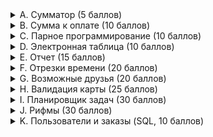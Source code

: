 <details>
  <summary>A. Сумматор (5 баллов)</summary>

<h2><p>A. Сумматор (5 баллов)</p></h2>

- ограничение по времени на тест: *3 секунды*
- ограничение по памяти на тест: *256 мегабайт*
- ввод: *стандартный ввод*
- вывод: *стандартный вывод*

Эта задача познакомит вас с тестирующей системой Codeforces.
Правильные решения задач должны проходить все заранее заготовленные тесты жюри и укладываться в ограничения по времени/памяти на каждом тесте.
Ниже перечислены технические требования к решениям:

- решение располагается в одном файле исходного кода;
- решение читает входные данные со стандартного ввода (экрана);
- решение пишет выходные данные на стандартный вывод (экран);
- решение не взаимодействует как-либо с другими ресурсами компьтера (сеть, жесткий диск, процессы и прочее);
- решение использует только стандартную библиотеку языка;
- решение располагается в пакете по-умолчанию (или его аналоге для вашего языка), имеют стандартную точку входа для консольных программ;

гарантируется, что во всех тестах выполняются все ограничения, что содержатся в условии задачи — как-либо проверять входные данные на корректность не надо, все тесты строго соответствуют описанному в задаче формату;
выводи ответ в точности в том формате, как написано в условии задачи (не надо выводить «поясняющих» комментариев типа введите число или ответ равен);
решения можно отправлять сколько угодно раз (пожалуйста, только без абьюза системы).
Для вашего удобства тесты, на которых будут тестироваться ваши решения, являются открытыми. В каждой задаче можно скачать архив тестов (смотрите сайдбар справа, раздел «Материалы соревнования»).

## Перейдём к задаче.

Напишите программу, которая выводит сумму двух целых чисел.

Так как это ознакомительная задача, то вы можете посмотреть и отправить авторские примеры решений (смотрите ссылку в сайдбаре в разделе «Материалы соревнования»). Конечно, в других задачах примеры решений не предоставляются.

### Входные данные
В первой строке входных данных содержится целое число **t** (1 ≤ t ≤ 10^4) — количество наборов входных данных в тесте.

Далее следуют описания **t** наборов входных данных, один набор в строке.

В первой (и единственной) строке набора записаны два целых числа **a** и **b** (−1000 ≤ a, b ≤ 1000).

### Выходные данные
Для каждого набора входных данных выведите сумму двух заданных чисел, то есть  **a + b**.
</details>

<details>
<summary>B. Сумма к оплате (10 баллов)</summary>
  
<h2><p>B. Сумма к оплате (10 баллов)</p></h2>

- ограничение по времени на тест: *1 секунда*
- ограничение по памяти на тест: *256 мегабайт*
- ввод: *стандартный ввод*
- вывод:  *стандартный вывод*
***
В магазине акция: «купи три одинаковых товара и заплати только за два». Конечно, каждый купленный товар может участвовать лишь в одной акции. Акцию можно использовать многократно.

Например, если будут куплены 7 товаров одного вида по цене 2 за штуку и 5 товаров другого вида по цене 3 за штуку, то вместо 7 * 2 + 5 * 3 надо будет оплатить 5 * 2 + 4 * 3 = 22.

Считая, что одинаковые цены имеют только одинаковые товары, найдите сумму к оплате.

Неполные решения этой задачи (например, недостаточно эффективные) могут быть оценены частичным баллом.

### Входные данные

В первой строке записано целое число **t** (1 ≤ t ≤ 10**4) — количество наборов входных данных.

Далее записаны наборы входных данных. Каждый начинается строкой, которая содержит **n** (1 ≤ n ≤ 2 * 10^5) — количество купленных товаров. Следующая строка содержит их цены *p1,p2,…,pn* (1 ≤ pi ≤ 10^4). Если цены двух товаров одинаковые, то надо считать, что это один и тот товар.

Гарантируется, что сумма значений **n** по всем тестам не превосходит 2 * 10^5.

### Выходные данные

Выведите **t** целых чисел — суммы к оплате для каждого из наборов входных данных.
</details>


<details>
<summary>C. Парное программирование (10 баллов)</summary>

<h2><p>C. Парное программирование (10 баллов)</p></h2>
  
- ограничение по времени на тест: *1 секунда*
- ограничение по памяти на тест: *512 мегабайт*
- ввод: *стандартный ввод*
- вывод: *стандартный вывод*
***
В компании работает **n** разработчиков, где **n** — четное число. Сумасшедший менеджер решил разбить всех разработчиков на команды по два человека.

Для этого он составил список всех разработчиков и назначил каждому из них номер по списку (от 1 до **n**)
и значение **ai** — уровень мастерства **i**-го в списке разработчика.

Очередную команду он составляет следующим образом:

первый разработчик в команде тот, кто идет первым в списке;
ему в пару подбирается такой, что разница их уровней минимальна (то есть минимально значение *|ai−aj|*, где **|x|** — это модуль числа **x/*);
если таких кандидатов несколько, то выбирается из них тот, кто находится раньше в списке;
эти два разработчика образуют команду и удаляются из списка.
Например, если массив a равен *[2,1,3,1,1,4]*, то формирование команд будет происходить следующим образом:

назначим разработчикам номера *[1,2,3,4,5,6]* в соответствии с их положением в списке, первый среди них имеет номер **1**,
его уровень мастерства *a1=2*, подходящими (с минимальной абсолютной разностью) являются разработчики с номерами *2,3,4,5*,
первый среди них **2**, таким образом первая команда — это разработчики с номерами **1** и **2/*;
оставшиеся разработчики теперь имеют номера *[3,4,5,6]*, первый среди них **3**, его уровень *a3=3*,
разработчик с минимальной абсолютной разностью только один (номер **6**), таким образом команда — разработчики с номерами **3** и **6**;
оставшиеся разработчики имеют номера *[4,5]*, первый среди них **4**, его уровень *a4=1*,
остался только разработчик с номером **5**, таким образом третья команда — разработчики с номерами **4** и **5**.
Ваша задача — помочь сумасшедшему менеджеру промоделировать процесс разбиения на команды. Обратите внимание,
что команды должны быть выведены в порядке, описанном выше в условии.

### Входные данные
Первая строка содержит одно целое число **t** (1 ≤ t ≤ 50) — количество наборов входных данных.

Первая строка каждого набора содержит одно целое число **n** (2 ≤ n ≤ 50; **n** четное) — количество разработчиков.

Вторая строка содержит *n* целых чисел *a1,a2,…,an* (1 ≤ ai ≤ 100), где **ai** — уровень мастерства *i*-го разработчика.

### Выходные данные
Для каждого набора входных данных выведите n2 строк, **i**-я строка должна содержать пару чисел — номер
первого и второго разработчика в **i**-й команде в порядке, описанном в условии.

Выводите пустую строку между выводами для наборов входных данных.
</details>

<details>
<summary>D. Электронная таблица (10 баллов)</summary>


<h2><p>D. Электронная таблица (10 баллов)</p></h2>
  
- ограничение по времени на тест: *1 секунда*
- ограничение по памяти на тест: *256 мегабайт*
- ввод: **стандартный ввод**
- вывод: **стандартный вывод**
***
Вам необходимо написать часть функциональности обработки сортировок в электронных таблицах.

Задана прямоугольная таблица **n × m** (**n** строк по **m** столбцов) из целых чисел.

Если кликнуть по заголовку **i**-го столбца, то строки таблицы пересортируются таким образом, что в этом столбце значения будут идти по неубыванию (то есть возрастанию или равенству). При этом, если у двух строк одинаковое значение в этом столбце, то относительный порядок строк не изменится.

## Рассмотрим пример.

В этом примере сначала клик был совершен по второму столбцу, затем по первому и, наконец, по третьему.

Заметим, что если кликнуть подряд два раза в один столбец, то после второго клика таблица не изменится (в момент второго клика она уже отсортирована по этому столбцу).

Обработайте последовательность кликов и выведите состояние таблицы после всех кликов.

Неполные решения этой задачи (например, недостаточно эффективные) могут быть оценены частичным баллом.

### Входные данные

В первой строке записано целое число **t** (1 ≤ t ≤ 100) — количество наборов входных данных в файле. Далее следуют описания наборов, перед каждым из них записана пустая строка.

В первой строке набора записаны два целых числа **n** и **m** (1 ≤ n, m ≤ 30) — количество строк и столбцов в таблице.

Далее следуют **n** строк по **m** целых чисел в каждой — начальное состояние таблицы. Все элементы таблицы от 1 до 100.

Затем входные данные содержат строку с один целым числом **k** (1 ≤ k ≤ 30) — количество кликов.

Следующая строка содержит **k** целых чисел *c1,c2,…,ck* (1 ≤ ci ≤ m) — номера столбцов, по которым были осуществлены клики. Клики даны в порядке их совершения.

### Выходные данные

Для каждого набора входных данных выведите **n** строк по **m** чисел в каждой — итоговое состояние таблицы. После каждого набора выходных данных выводите дополнительный перевод строки.
</details>

<details>
<summary>E. Отчет (15 баллов)</summary>

<h2><p>E. Отчет (15 баллов)</p></h2>
  
- ограничение по времени на тест: *2 секунды*
- ограничение по памяти на тест: *512 мегабайт*
- ввод: *стандартный ввод*
- вывод: *стандартный вывод*
***
Директор IT-корпорации оценивает эффективность работы сотрудников по различным показателям и критериям. Один из этих критериев сформулирован следующим образом: приступив к некоторому заданию, сотрудник должен завершить его, не переключаясь на другие задания.

Чтобы проверить сотрудников на соответствие этому критерию, директор потребовал от каждого сотрудника отчет о том, какие задания он выполнял в последние **n** дней. Отчет — это последовательность из **n** целых чисел *a1,a2,…,an*, где **ai** — идентификатор задания, которое сотрудник выполнял в **i**-й день.

Вам необходимо написать программу, проверяющую, соответствует ли сотрудник критерию по его отчету. Сотрудник соответствует этому критерию, если не существует такого задания x, которое выполнялось с перерывом (т. е. в некоторый день **i** сотрудник выполнял задание **x**, в дни с **i + 1** по **j − 1** он занимался другими заданиями, а в день **j** сотрудник продолжил выполнение задания **x**, при этом **j > i + 1**). Иными словами, каждое задание, которое выполнял сотрудник, должно занимать один непрерывный отрезок дней.

Неполные решения этой задачи (например, недостаточно эффективные) могут быть оценены частичным баллом.

### Входные данные

В первой строке задано одно целое число **t** (1 ≤ t ≤ 10) — количество наборов входных данных.

Каждый набор входных данных состоит из двух строк. В первой строке задано одно целое число **n** (3 ≤ n ≤ 50000). Во второй строке заданы n целых чисел *a1,a2,…,an* (1 ≤ ai ≤ n) — отчет сотрудника.

### Выходные данные

Для каждого набора входных данных выведите ответ на отдельной строке. Если отчет соответствует критерию, выведите **YES**, иначе выведите **NO**.
</details>

<details>
<summary>F. Отрезки времени (20 баллов)</summary>

<h2><p>F. Отрезки времени (20 баллов)</p></h2>

- ограничение по времени на тест: *2 секунды*
- ограничение по памяти на тест: *512 мегабайт*
- ввод: *стандартный ввод*
- вывод: *стандартный вывод*
***
Вам задан набор отрезков времени. Каждый отрезок задан в формате HH:MM:SS-HH:MM:SS, то есть сначала заданы часы, минуты и секунды левой границы отрезка, а затем часы, минуты и секунды правой границы.

Вам необходимо выполнить валидацию заданного набора отрезков времени. Иными словами, вам нужно проверить следующие условия:

часы, минуты и секунды заданы корректно (то есть часы находятся в промежутке от 0 до 23, а минуты и секунды — в промежутке от 0 до 59);
левая граница отрезка находится не позже его правой границы (но границы могут быть равны);
никакая пара отрезков не пересекается (даже в граничных моментах времени).
Вам необходимо вывести **YES**, если заданный набор отрезков времени проходит валидацию, и **NO** в противном случае.

Вам необходимо ответить на **t** независимых наборов тестовых данных.

Неполные решения этой задачи (например, недостаточно эффективные) могут быть оценены частичным баллом.

### Входные данные

Первая строка входных данных содержит одно целое число **t** (1 ≤ t ≤ 10) — количество наборов тестовых данных. Затем следуют **t** наборов.

Первая строка набора содержит одно целое число **n** (1 ≤ n ≤ 2 * 10 ^ 4) — количество отрезков времени. В следующих **n** строках следуют описания отрезков.

Описание отрезка времени задано в формате HH:MM:SS-HH:MM:SS, где HH, MM и SS — последовательности из двух цифр. Заметьте, что никаких пробелов в описании формата нет. Также ни в одном описании нет пробелов в начале и конце строки.

### Выходные данные

Для каждого набора тестовых данных выведите ответ — **YES**, если заданный набор отрезков времени проходит валидацию, и **NO** в противном случае. Ответы выводите в порядке следования наборов во входных данных.
</details>


<details>
<summary>G. Возможные друзья (20 баллов)</summary>

<h2><p>G. Возможные друзья (20 баллов)</p></h2>
  
- ограничение по времени на тест: *3 секунды*
- ограничение по памяти на тест: *512 мегабайт*
- ввод: *стандартный ввод*
- вывод: *стандартный вывод*
***
Во многих социальных сетях у пользователей есть возможность указать других пользователей как своих друзей. Помимо этого, часто существует система рекомендации друзей, которая показывает пользователям людей, с которыми они знакомы косвенно (через кого-то из своих друзей), и предлагает добавить этих людей в список друзей. Вам предстоит разработать систему рекомендации друзей.

В интересующей нас социальной сети n пользователей, каждому из которых присвоен уникальный **id** от **1** до **n**. У каждого пользователя этой сети не более **5** друзей. Очевидно, ни один пользователь не является другом самому себе, и если пользователь **x** в списке друзей **у** пользователя **y**, то и пользователь **y** входит в список друзей пользователя **x**.

Опишем, как должен формироваться список возможных друзей для каждого пользователя. Для пользователя **x** в список должны входить такие пользователи **y**, что:

**y** не является другом **x** и не совпадает с **x**;
у пользователя **y** и у пользователя **x** есть хотя бы один общий друг;
не существует такого пользователя **y***, который удовлетворяет первым двум ограничениям, и у которого строго больше общих друзей с **x**, чем у **y** с **x**.
Иными словами, в список возможных друзей пользователя **x** входят все такие пользователи, не являющиеся его друзьями, для которых количество общих друзей с **x** максимально. Обратите внимание, что список возможных друзей может быть пустым.

Вы должны написать программу, которая по заданной структуре социальной сети формирует списки возможных друзей для всех пользователей сети.

Неполные решения этой задачи (например, недостаточно эффективные) могут быть оценены частичным баллом.

### Входные данные

В первой строке заданы два целых числа **n** и **m** (2 ≤ n ≤ 50000; 0 ≤ m ≤ min(n(n − 1) / 2, 5n / 2)) — количество пользователей и количество пар друзей, соответственно.

Далее следуют m строк, в каждой из которых заданы два целых числа **xi** и **yi** (1 ≤ xi,yi ≤ n; xi ≠ yi) — очередная пара друзей в социальной сети. Каждая пара друзей задается не более одного раза; у каждого пользователя не более **5** друзей.

### Выходные данные

Для каждого пользователя от **1** до **n** выведите в отдельной строке список его возможных друзей в следующем формате:

если список возможных друзей пуст, выведите одно целое число **0**;
иначе выведите **i**d возможных друзей пользователя в возрастающем порядке.
</details>
<details>
<summary>H. Валидация карты (25 баллов)</summary>

<h2><p>H. Валидация карты (25 баллов)</p></h2>
  
- ограничение по времени на тест: *1 секунда*
- ограничение по памяти на тест: *512 мегабайт*
- ввод: *стандартный ввод*
- вывод: *стандартный вывод*
***
В этой задаче вам необходимо реализовать валидацию корректности карты для стратегической компьютерной игры.

Карта состоит из гексагонов (шестиугольников), каждый из которых принадлежит какому-то региону карты. В файлах игры карта представлена как n строк по m символов в каждой (строки и символы в них нумеруются с единицы). Каждый нечетный символ каждой четной строки и каждый четный символ каждой нечетной строки — точка (символ . с ASCII кодом 46); все остальные символы соответствуют гексагонам и являются заглавными буквами латинского алфавита. Буква указывает на то, какому региону принадлежит гексагон.

Посмотрите на картинку ниже, чтобы понять, как описание карты в файлах игры соответствует карте из шестиугольников.

Соответствие описания карты в файле (слева) и самой карты (справа). Регионы **R**, **G**, **V**, **Y** и **B** окрашены в красный, зеленый, фиолетовый, желтый и синий цвет, соответственно.
Вы должны проверить, что каждый регион карты является одной связной областью. Иными словами, не должно быть двух гексагонов, принадлежащих одному и тому же региону, которые не соединены другими гексагонами этого же региона.

Карта слева является корректной. Карта справа не является корректной, так как гексагоны, обозначенные цифрами 1 и 2, принадлежат одному и тому же региону (обозначенному красным цветом), но не соединены другими гексагонами этого региона.
Неполные решения этой задачи (например, недостаточно эффективные) могут быть оценены частичным баллом.

### Входные данные

В первой строке задано одно целое число **t** (1 ≤ t ≤ 100) — количество наборов входных данных.

Первая строка набора входных данных содержит два целых числа **n** и **m** (2 ≤ n, m ≤ 20) — количество строк и количество символов в каждой строке в описании карты.

Далее следуют **n** строк по **m** символов в каждой — описание карты. Каждый нечетный символ каждой четной строки и каждый четный символ каждой нечетной строки — точка (символ . с ASCII кодом 46); все остальные символы соответствуют гексагонам и являются заглавными буквами латинского алфавита.

### Выходные данные

На каждый набор входных данных выведите ответ в отдельной строке — **YES**, если каждый регион карты представляет связную область, или **NO**, если это не так.
</details>

<details>
<summary>I. Планировщик задач (30 баллов)</summary>

<h2><p>I. Планировщик задач (30 баллов)</p></h2>
  
- ограничение по времени на тест: *3 секунды*
- ограничение по памяти на тест: *256 мегабайт*
- ввод: *стандартный ввод*
- вывод: *стандартный вывод*
***
Представьте, вы собрали собственный сервер из **n** разнородных процессоров и теперь решили создать для него простейший планировщик задач.

Ваш сервер состоит из **n** процессоров. Но так как процессоры разные, то и достигают они одинаковой скорости работы при разном энергопотреблении. А именно, **i**-й процессор в нагрузке тратит **ai** энергии за одну секунду.

Вашему серверу в качестве тестовой нагрузки придет **m** задач. Про каждую задачу вам известны два значения: **tj** и **lj** — момент времени, когда задача **j** придет и время выполнения задачи в секундах.

Для начала вы решили реализовать простейший планировщик, ведущий себя следующим образом: в момент **tj** прихода задачи, вы выбираете свободный процессор с минимальным энергопотреблением и выполняете данную задачу на выбранном процессоре все заданное время. Если к моменту прихода задачи свободных процессоров нет, то вы просто отбрасываете задачу.

Процессор, на котором запущена задача **j** будет занят ровно **lj** секунд, то есть освободится ровно в момент **tj + lj** и в этот же момент уже может быть назначен для выполнения какой-то другой задачи.

Определите суммарное энергопотребление вашего сервера при обработке m заданных задач (будем считать, что процессоры в простое не потребляют энергию).

Неполные решения этой задачи (например, недостаточно эффективные) могут быть оценены частичным баллом.

### Входные данные

В первой строке заданы два целых числа **n** и **m** (1 ≤ n, m ≤ 3 * 10^5) — количество процессоров и задач соответственно.

Во второй строке заданы **n** целых чисел *a1,a2,…,an* (1 ≤ ai ≤ 10^6) — энергопотребление соответствующих процессоров под нагрузкой в секунду. Все энергопотребления различны.

В следующих **m** строках заданы описания задач: по одному в строке. В **j**-й строке заданы два целых числа **tj** и **lj** (1 ≤ tj ≤ 10^9;  1 ≤ lj ≤ 10^6) — момент прихода **j**-й задачи и время ее выполнения.

Все времена прихода **tj** различны, и задачи заданы в порядке времени прихода.

### Выходные данные

Выведите единственное число — суммарное энергопотребление сервера, если потреблением энергии в простое можно пренебречь.
</details>

<details>
<summary>J. Рифмы (30 баллов)</summary>

<h2><p>J. Рифмы (30 баллов)</p></h2>
  
- ограничение по времени на тест: *2 секунды*
- ограничение по памяти на тест: *512 мегабайт*
- ввод: *стандартный ввод*
- вывод: *стандартный вывод*
***
Вы разрабатываете программу автоматической генерации стихотворений. Один из модулей этой программы должен подбирать рифмы к словам из некоторого словаря.

Словарь содержит **n** различных слов. Словами будем называть последовательности из *1—10* строчных букв латинского алфавита.

Зарифмованность двух слов — это длина их наибольшего общего суффикса (суффиксом будем называть какое-то количество букв в конце слова). Например:

task и flask имеют зарифмованность 3 (наибольший общий суффикс — ask);
decide и code имеют зарифмованность 2 (наибольший общий суффикс — de);
id и void имеют зарифмованность 2 (наибольший общий суффикс — id);
code и forces имеют зарифмованность 0.
Ваша программа должна обработать **q** запросов следующего вида: дано слово **ti** (возможно, принадлежащее словарю), необходимо найти слово из словаря, которое не совпадает с **ti** и имеет максимальную зарифмованность с **ti** среди всех слов словаря, не совпадающих с **ti**. Если подходящих слов несколько — выведите любое из них.

Неполные решения этой задачи (например, недостаточно эффективные) могут быть оценены частичным баллом.

### Входные данные

Первая строка содержит одно целое число **n** (2 ≤ n ≤ 50000) — размер словаря.

Далее следуют **n** строк, **i**-я строка содержит одну строку **si** (1 ≤ |si| ≤ 10) — **i**-е слово из словаря. В словаре все слова различны.

Следующая строка содержит одно целое число **q** (1 ≤ q ≤ 50000) — количество запросов.

Далее следуют **q** строк, **i**-я строка содержит одну строку **ti** (1 ≤ |ti| ≤ 10) — **i**-й запрос.

Каждая строка **si** и каждая строка **ti** состоит только из строчных букв латинского алфавита.

### Выходные данные

Для каждого запроса выведите одну строку — слово из словаря, которое не совпадает с заданным в запросе и имеет с ним максимальную зарифмованность (если таких несколько — выведите любое).
</details>

<details>
<summary>K. Пользователи и заказы (SQL, 10 баллов)</summary>

<h2><p>K. Пользователи и заказы (SQL, 10 баллов)</p></h2>
  
- ограничение по времени на тест: *15 секунд*
- ограничение по памяти на тест: *1024 мегабайта*
- ввод: *стандартный ввод*
- вывод" *стандартный вывод*
- ***
Это необычная задача — вам надо написать SQL-запрос.
В качестве решения вы должны отослать один запрос к базе данных, который возвращает требуемые данные.
При проверке вашего решения используется PostgreSQL 15.1.
В качестве входных данных вам предоставляется дамп состояния базы данных. Обратите внимание,
что время работы вашего решения на тесте включает восстановление состояния базы данных из дампа,
но это время значительно меньше ограничения по времени.
Вы можете использовать сервис http://sqlfiddle.com/ как инструмент для запуска запросов.

Напишите запрос к базе данных, который возвращает всех пользователей, сделавших хотя бы один заказ.
Выведите всех таких пользователей, отсортировав их по имени (при равенстве по id).

Схема базы данных содержит две таблицы: users и orders, которые связаны отношением «один ко многим».
Изучите входные данные примера, чтобы подробно ознакомиться со схемой базы данных.
Диаграмма ниже иллюстрирует схему базы данных.

### Входные данные

Входными данными в этой задаче является дамп базы данных.
Вам он может быть полезен для ознакомления с состоянием базы данных для конкретного теста.
В качестве решения вы должны отправить один SQL-запрос.

### Выходные данные

Ваш SQL-запрос должен вывести всех пользователей в порядке неубывания их имён (по возрастанию id при равенстве имён).
Используйте collation по умолчанию.
</details>
